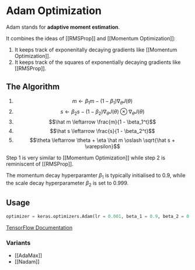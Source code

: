 # Adam Optimization

Adam stands for __adaptive moment estimation__.

It combines the ideas of [[RMSProp]] and [[Momentum Optimization]]:
1. It keeps track of exponenitally decaying gradients like [[Momentum Optimization]].
2. It keeps track of the squares of exponentially decaying gradients like [[RMSProp]].


## The Algorithm

1. $$m \leftarrow \beta_1m - (1-\beta_1) \nabla_\theta J(\theta)$$
2. $$s \leftarrow \beta_2s - (1 - \beta_2) \nabla_\theta J(\theta) \otimes \nabla_\theta J(\theta)$$
3. $$\hat m \leftarrow \frac{m}{1 - \beta_1^t}$$
4. $$\hat s \leftarrow \frac{s}{1 - \beta_2^t}$$
5. $$\theta \leftarrow \theta + \eta \hat m \oslash \sqrt{\hat s + \varepsilon}$$

Step 1 is very similar to [[Momentum Optimization]] while step 2 is reminiscent of [[RMSProp]].

The momentum decay hyperparamter $\beta_1$ is typically initialised to $0.9$, while the scale decay hyperparameter $\beta_2$ is set to $0.999$.

## Usage
```python
optimizer = keras.optimizers.Adam(lr = 0.001, beta_1 = 0.9, beta_2 = 0.999)
```
[TensorFlow Documentation](https://www.tensorflow.org/api_docs/python/tf/keras/optimizers/Adam)
### Variants
- [[AdaMax]]
- [[Nadam]]